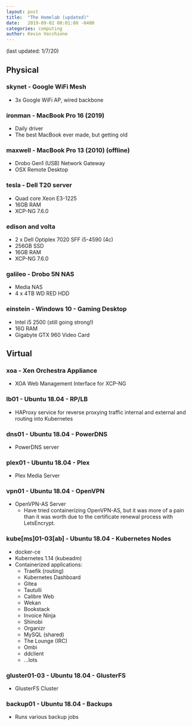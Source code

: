 ```yaml
---
layout: post
title:  "The Homelab (updated)"
date:   2019-09-02 00:01:00 -0400
categories: computing
author: Kevin Vecchione
---
```


(last updated: 1/7/20)

## Physical
### skynet - Google WiFi Mesh
* 3x Google WiFi AP, wired backbone

### ironman - MacBook Pro 16 (2019)
* Daily driver
* The best MacBook ever made, but getting old

### maxwell - MacBook Pro 13 (2010) (offline)
* Drobo Gen1 (USB) Network Gateway
* OSX Remote Desktop

### tesla - Dell T20 server
* Quad core Xeon E3-1225
* 16GB RAM
* XCP-NG 7.6.0

### edison and volta
* 2 x Dell Optiplex 7020 SFF i5-4590 (4c)
* 256GB SSD
* 16GB RAM
* XCP-NG 7.6.0

### galileo - Drobo 5N NAS
* Media NAS
* 4 x 4TB WD RED HDD

### einstein - Windows 10 - Gaming Desktop
* Intel i5 2500 (still going strong!)
* 16G RAM
* Gigabyte GTX 960 Video Card

## Virtual
### xoa - Xen Orchestra Appliance
* XOA Web Management Interface for XCP-NG

### lb01 - Ubuntu 18.04 - RP/LB
* HAProxy service for reverse proxying traffic internal and external and routing into Kubernetes

### dns01 - Ubuntu 18.04 - PowerDNS
* PowerDNS server

### plex01 - Ubuntu 18.04 - Plex
* Plex Media Server

### vpn01 - Ubuntu 18.04 - OpenVPN
* OpenVPN-AS Server
  * Have tried containerizing OpenVPN-AS, but it was more of a pain than it was worth due to the certificate renewal process with LetsEncrypt.

### kube[ms]01-03[ab] - Ubuntu 18.04 - Kubernetes Nodes
* docker-ce
* Kubernetes 1.14 (kubeadm)
* Containerized applications:
  * Traefik (routing)
  * Kubernetes Dashboard
  * Gitea
  * Tautulli
  * Calibre Web
  * Wekan
  * Bookstack
  * Invoice Ninja
  * Shinobi
  * Organizr
  * MySQL (shared)
  * The Lounge (IRC)
  * Ombi
  * ddclient
  * ...lots

### gluster01-03 - Ubuntu 18.04 - GlusterFS
* GlusterFS Cluster

### backup01 - Ubuntu 18.04 - Backups
* Runs various backup jobs